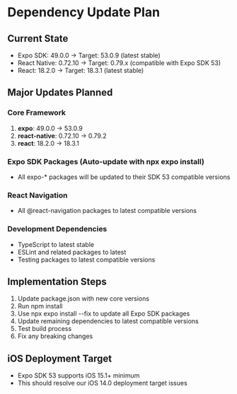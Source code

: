 # Dependency Update Plan

## Current State
- Expo SDK: 49.0.0 → Target: 53.0.9 (latest stable)
- React Native: 0.72.10 → Target: 0.79.x (compatible with Expo SDK 53)
- React: 18.2.0 → Target: 18.3.1 (latest stable)

## Major Updates Planned

### Core Framework
1. **expo**: 49.0.0 → 53.0.9
2. **react-native**: 0.72.10 → 0.79.2
3. **react**: 18.2.0 → 18.3.1

### Expo SDK Packages (Auto-update with npx expo install)
- All expo-* packages will be updated to their SDK 53 compatible versions

### React Navigation
- All @react-navigation packages to latest compatible versions

### Development Dependencies
- TypeScript to latest stable
- ESLint and related packages to latest
- Testing packages to latest compatible versions

## Implementation Steps
1. Update package.json with new core versions
2. Run npm install
3. Use npx expo install --fix to update all Expo SDK packages
4. Update remaining dependencies to latest compatible versions
5. Test build process
6. Fix any breaking changes

## iOS Deployment Target
- Expo SDK 53 supports iOS 15.1+ minimum
- This should resolve our iOS 14.0 deployment target issues
